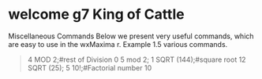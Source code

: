 # welcome g7 King of Cattle

Miscellaneous Commands
Below we present very useful commands, which are easy to use in the
wxMaxima r.
Example 1.5 various commands.
> 4 MOD 2;#rest of Division
0
> 5 mod 2;
1
> SQRT (144);#square root
12
> SQRT (25);
5
> 10!;#Factorial number 10
